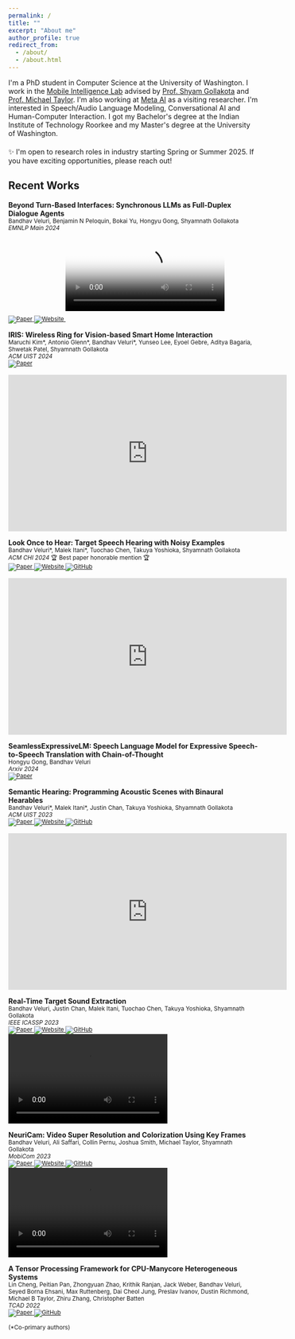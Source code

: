 ```yaml
---
permalink: /
title: ""
excerpt: "About me"
author_profile: true
redirect_from: 
  - /about/
  - /about.html
---
```

I'm a PhD student in Computer Science at the University of Washington. I work in the [Mobile Intelligence Lab](http://netlab.cs.washington.edu) advised by [Prof. Shyam Gollakota](https://homes.cs.washington.edu/~gshyam/) and [Prof. Michael Taylor](http://michaeltaylor.org/). I'm also working at [Meta AI](https://ai.meta.com/) as a visiting researcher. I'm interested in Speech/Audio Language Modeling, Conversational AI and Human-Computer Interaction. I got my Bachelor's degree at the Indian Institute of Technology Roorkee and my Master's degree at the University of Washington.

<p style="margin: 20px 0;">
✨ I'm open to research roles in industry starting Spring or Summer 2025. If you have exciting opportunities, please reach out!
</p>

## Recent Works
<style>
.boxhead a {
    color: #FFFFFF;
    text-decoration: none;
}
</style>

__Beyond Turn-Based Interfaces: Synchronous LLMs as Full-Duplex Dialogue Agents__  
<small>
Bandhav Veluri, Benjamin N Peloquin, Bokai Yu, Hongyu Gong, Shyamnath Gollakota  
_EMNLP Main 2024_    
<a href="https://arxiv.org/abs/2409.15594" target="_blank">
  <img src="https://img.shields.io/badge/Paper-grey" alt="Paper">
</a> 
<a href="https://syncllm.cs.washington.edu/" target="_blank">
  <img src="https://img.shields.io/badge/Website-grey" alt="Website">
</a> 
</small>
<video controls poster="assets/syncllm_thumb.png" width=320 style="margin-bottom: 20px;">
  <source src="https://syncllm.cs.washington.edu/SyncLLM.mp4" type="video/mp4">
</video>


__IRIS: Wireless Ring for Vision-based Smart Home Interaction__  
<small>
Maruchi Kim\*, Antonio Glenn\*, Bandhav Veluri\*, Yunseo Lee, Eyoel Gebre, Aditya Bagaria, Shwetak Patel, Shyamnath Gollakota  
_ACM UIST 2024_  
<a href="https://arxiv.org/abs/2407.18141" target="_blank">
  <img src="https://img.shields.io/badge/Paper-grey" alt="Paper">
</a> 
</small>
<div class="videoWrapper" style="width: 320px; float: left;" >
  <iframe width="560" height="315" src="https://www.youtube.com/embed/OGPSiZtvnaI?si=RCZuiEop675Ag4cC" title="YouTube video player" frameborder="0" allow="accelerometer; autoplay; clipboard-write; encrypted-media; gyroscope; picture-in-picture; web-share" referrerpolicy="strict-origin-when-cross-origin" allowfullscreen></iframe>
</div>

<br style="clear: both;">



__Look Once to Hear: Target Speech Hearing with Noisy Examples__  
<small>
Bandhav Veluri\*, Malek Itani\*, Tuochao Chen, Takuya Yoshioka, Shyamnath Gollakota  
_ACM CHI 2024_ &#127942; Best paper honorable mention &#127942;  
<a href="https://arxiv.org/abs/2405.06289" target="_blank">
  <img src="https://img.shields.io/badge/Paper-grey" alt="Paper">
</a> 
<a href="https://tsh.cs.washington.edu/" target="_blank">
  <img src="https://img.shields.io/badge/Website-grey" alt="Website">
</a> 
<a href="https://github.com/vb000/LookOnceToHear" target="_blank">
  <img src="https://img.shields.io/github/stars/vb000/LookOnceToHear?style=social&label=Code" alt="GitHub">
</a>  
 </small>
<div class="videoWrapper" style="width: 320px; float: left;" >
    <iframe width="560" height="315" src="https://www.youtube.com/embed/V-XCfnjfQmM?si=uWQg6hBQaUMnAcjW" title="YouTube video player" frameborder="0" allow="accelerometer; autoplay; clipboard-write; encrypted-media; gyroscope; picture-in-picture; web-share" allowfullscreen></iframe>
</div>

<br style="clear: both;">

__SeamlessExpressiveLM: Speech Language Model for Expressive Speech-to-Speech Translation with Chain-of-Thought__  
<small>
Hongyu Gong, Bandhav Veluri  
_Arxiv 2024_  
<a href="https://arxiv.org/abs/2405.20410" target="_blank">
  <img src="https://img.shields.io/badge/Paper-grey" alt="Paper">
</a>  
</small>

__Semantic Hearing: Programming Acoustic Scenes with Binaural Hearables__  
<small>
Bandhav Veluri\*, Malek Itani\*, Justin Chan, Takuya Yoshioka, Shyamnath Gollakota  
_ACM UIST 2023_  
<a href="https://arxiv.org/abs/2311.00320" target="_blank">
  <img src="https://img.shields.io/badge/Paper-grey" alt="Paper">
</a> 
<a href="https://semantichearing.cs.washington.edu/" target="_blank">
  <img src="https://img.shields.io/badge/Website-grey" alt="Website">
</a> 
<a href="https://github.com/vb000/SemanticHearing" target="_blank">
  <img src="https://img.shields.io/github/stars/vb000/SemanticHearing?style=social&label=Code" alt="GitHub">
</a>  
</small>
<div class="videoWrapper" style="width: 320px; float: left;" >
    <iframe width="560" height="315" src="https://www.youtube.com/embed/xx3qocTmAK8?si=mEtL7YOu6bbJ0a5v" title="YouTube video player" frameborder="0" allow="accelerometer; autoplay; clipboard-write; encrypted-media; gyroscope; picture-in-picture; web-share" allowfullscreen></iframe>
</div>  

<br style="clear: both;">

__Real-Time Target Sound Extraction__  
<small>
Bandhav Veluri, Justin Chan, Malek Itani, Tuochao Chen, Takuya Yoshioka, Shyamnath Gollakota  
_IEEE ICASSP 2023_    
<a href="https://arxiv.org/abs/2211.02250" target="_blank">
  <img src="https://img.shields.io/badge/Paper-grey" alt="Paper">
</a> 
<a href="https://waveformer.cs.washington.edu/" target="_blank">
  <img src="https://img.shields.io/badge/Website-grey" alt="Website">
</a> 
<a href="https://github.com/vb000/Waveformer" target="_blank">
  <img src="https://img.shields.io/github/stars/vb000/Waveformer?style=social&label=Code" alt="GitHub">
</a>  
</small>
<video controls src="https://targetsound.cs.washington.edu/files/Gradio-Demo.mp4" width=320 height=180></video>

__NeuriCam: Video Super Resolution and Colorization Using Key Frames__  
<small>
Bandhav Veluri, Ali Saffari, Collin Pernu, Joshua Smith, Michael Taylor, Shyamnath Gollakota  
_MobiCom 2023_  
<a href="https://arxiv.org/abs/2207.12496" target="_blank">
  <img src="https://img.shields.io/badge/Paper-grey" alt="Paper">
</a> 
<a href="https://waveformer.cs.washington.edu/" target="_blank">
  <img src="https://img.shields.io/badge/Website-grey" alt="Website">
</a> 
<a href="https://github.com/vb000/NeuriCam" target="_blank">
  <img src="https://img.shields.io/github/stars/vb000/NeuriCam?style=social&label=Code" alt="GitHub">
</a>  
</small>
<video controls src="https://github.com/vb000/NeuriCam/assets/16723254/d3d2fc4a-2cfa-4f72-918e-c62379569d91" width=320 height=180></video>

__A Tensor Processing Framework for CPU-Manycore Heterogeneous Systems__  
<small>
Lin Cheng, Peitian Pan, Zhongyuan Zhao, Krithik Ranjan, Jack Weber, Bandhav Veluri, Seyed Borna Ehsani, Max Ruttenberg, Dai Cheol Jung, Preslav Ivanov, Dustin Richmond, Michael B Taylor, Zhiru Zhang, Christopher Batten  
_TCAD 2022_  
<a href="https://ieeexplore.ieee.org/abstract/document/9509755" target="_blank">
  <img src="https://img.shields.io/badge/Paper-grey" alt="Paper">
</a> 
<a href="https://github.com/cornell-brg/hb-pytorch" target="_blank">
  <img src="https://img.shields.io/github/stars/cornell-brg/hb-pytorch?style=social&label=Code" alt="GitHub">
</a>  
</small>

<small>(\*Co-primary authors)</small>
